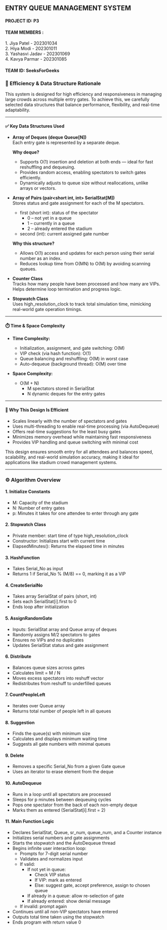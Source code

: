 <h2>ENTRY QUEUE MANAGEMENT SYSTEM</h2> 
<h4>PROJECT ID: P3</h4> 

<h4>TEAM MEMBERS : </h4>
1. Jiya Patel - 202301034<br /> 
2. Hiya Modi - 202301011<br /> 
3. Yashasvi Jadav - 202301069<br /> 
4. Kavya Parmar - 202301085<br /> 

<h4>TEAM ID: SeeksForGeeks </h4>

### 🧠 Efficiency & Data Structure Rationale

This system is designed for high efficiency and responsiveness in managing large crowds across multiple entry gates. To achieve this, we carefully selected data structures that balance performance, flexibility, and real-time adaptability.

---

#### ✅ Key Data Structures Used

- **Array of Deques (deque<int> Queue[N])**  
  Each entry gate is represented by a separate deque.

  **Why deque?**
  - Supports O(1) insertion and deletion at both ends — ideal for fast reshuffling and dequeuing.
  - Provides random access, enabling spectators to switch gates efficiently.
  - Dynamically adjusts to queue size without reallocations, unlike arrays or vectors.

- **Array of Pairs (pair<short int, int> SerialStat[M])**  
  Stores status and gate assignment for each of the M spectators.

  - first (short int): status of the spectator  
    - 0 – not yet in a queue  
    - 1 – currently in a queue  
    - 2 – already entered the stadium  
  - second (int): current assigned gate number

  **Why this structure?**
  - Allows O(1) access and updates for each person using their serial number as an index.
  - Reduces lookup time from O(MN) to O(M) by avoiding scanning queues.

- **Counter Class**  
  Tracks how many people have been processed and how many are VIPs. Helps determine loop termination and progress logic.

- **Stopwatch Class**  
  Uses high_resolution_clock to track total simulation time, mimicking real-world gate operation timings.

---

#### ⏱️ Time & Space Complexity

- **Time Complexity:**
  - Initialization, assignment, and gate switching: O(M)
  - VIP check (via hash function): O(1)
  - Queue balancing and reshuffling: O(M) in worst case
  - Auto-dequeue (background thread): O(M) over time

- **Space Complexity:**
  - O(M + N)  
    - M spectators stored in SerialStat  
    - N dynamic deques for the entry gates

---

#### 🎯 Why This Design Is Efficient

- Scales linearly with the number of spectators and gates
- Uses multi-threading to enable real-time processing (via AutoDequeue)
- Offers real-time suggestions for the least busy gates
- Minimizes memory overhead while maintaining fast responsiveness
- Provides VIP handling and queue switching with minimal cost

This design ensures smooth entry for all attendees and balances speed, scalability, and real-world simulation accuracy, making it ideal for applications like stadium crowd management systems.

---

### ⚙️ Algorithm Overview

#### 1. Initialize Constants
- M: Capacity of the stadium  
- N: Number of entry gates  
- p: Minutes it takes for one attendee to enter through any gate

#### 2. Stopwatch Class
- Private member: start time of type high_resolution_clock
- Constructor: Initializes start with current time
- ElapsedMinutes(): Returns the elapsed time in minutes

#### 3. HashFunction
- Takes Serial_No as input
- Returns 1 if Serial_No % (M/8) == 0, marking it as a VIP

#### 4. CreateSerialNo
- Takes array SerialStat of pairs (short, int)
- Sets each SerialStat[i].first to 0
- Ends loop after initialization

#### 5. AssignRandomGate
- Inputs: SerialStat array and Queue array of deques
- Randomly assigns M/2 spectators to gates
- Ensures no VIPs and no duplicates
- Updates SerialStat status and gate assignment

#### 6. Distribute
- Balances queue sizes across gates
- Calculates limit = M / N
- Moves excess spectators into reshuff vector
- Redistributes from reshuff to underfilled queues

#### 7. CountPeopleLeft
- Iterates over Queue array
- Returns total number of people left in all queues

#### 8. Suggestion
- Finds the queue(s) with minimum size
- Calculates and displays minimum waiting time
- Suggests all gate numbers with minimal queues

#### 9. Delete
- Removes a specific Serial_No from a given Gate queue
- Uses an iterator to erase element from the deque

#### 10. AutoDequeue
- Runs in a loop until all spectators are processed
- Sleeps for p minutes between dequeuing cycles
- Pops one spectator from the back of each non-empty deque
- Marks them as entered (SerialStat[i].first = 2)

#### 11. Main Function Logic
- Declares SerialStat, Queue, sr_num, queue_num, and a Counter instance
- Initializes serial numbers and gate assignments
- Starts the stopwatch and the AutoDequeue thread
- Begins infinite user interaction loop:
  - Prompts for 7-digit serial number
  - Validates and normalizes input
  - If valid:
    - If not yet in queue:
      - Check VIP status
      - If VIP: mark as entered
      - Else: suggest gate, accept preference, assign to chosen queue
    - If already in a queue: allow re-selection of gate
    - If already entered: show denial message
  - If invalid: prompt again
- Continues until all non-VIP spectators have entered
- Outputs total time taken using the stopwatch
- Ends program with return value 0

